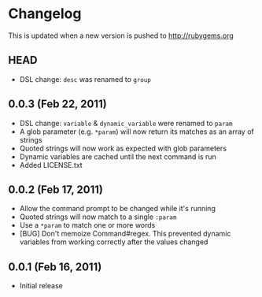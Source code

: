 # Changelog

This is updated when a new version is pushed to http://rubygems.org

## HEAD

* DSL change: `desc` was renamed to `group`

## 0.0.3 (Feb 22, 2011)

* DSL change: `variable` & `dynamic_variable` were renamed to `param`
* A glob parameter (e.g. `*param`) will now return its matches as an array of strings
* Quoted strings will now work as expected with glob parameters
* Dynamic variables are cached until the next command is run
* Added LICENSE.txt

## 0.0.2 (Feb 17, 2011)

* Allow the command prompt to be changed while it's running
* Quoted strings will now match to a single `:param`
* Use a `*param` to match one or more words
* [BUG] Don't memoize Command#regex.  This prevented dynamic variables
  from working correctly after the values changed

## 0.0.1 (Feb 16, 2011)

* Initial release
